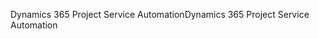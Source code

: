 <span data-ttu-id="07b8f-101">Dynamics 365 Project Service Automation</span><span class="sxs-lookup"><span data-stu-id="07b8f-101">Dynamics 365 Project Service Automation</span></span>
